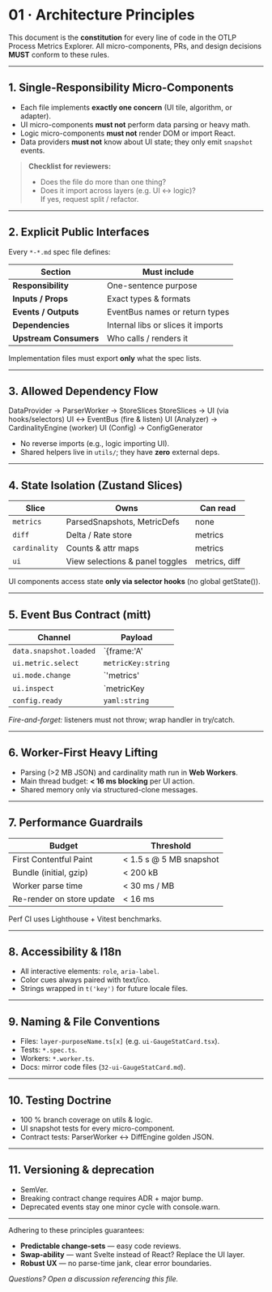 # 01 · Architecture Principles

This document is the **constitution** for every line of code in the OTLP Process Metrics Explorer.
All micro-components, PRs, and design decisions **MUST** conform to these rules.

---

## 1. Single-Responsibility Micro-Components

* Each file implements **exactly one concern** (UI tile, algorithm, or adapter).
* UI micro-components **must not** perform data parsing or heavy math.
* Logic micro-components **must not** render DOM or import React.
* Data providers **must not** know about UI state; they only emit `snapshot` events.

> **Checklist for reviewers:**  
> - Does the file do more than one thing?  
> - Does it import across layers (e.g. UI ↔ logic)?  
> If yes, request split / refactor.

---

## 2. Explicit Public Interfaces

Every `*-*.md` spec file defines:

| Section          | Must include                        |
|------------------|-------------------------------------|
| **Responsibility** | One-sentence purpose               |
| **Inputs / Props** | Exact types & formats              |
| **Events / Outputs** | EventBus names or return types   |
| **Dependencies** | Internal libs or slices it imports  |
| **Upstream Consumers** | Who calls / renders it         |

Implementation files must export **only** what the spec lists.

---

## 3. Allowed Dependency Flow

DataProvider → ParserWorker → StoreSlices
StoreSlices → UI (via hooks/selectors)
UI ↔ EventBus (fire & listen)
UI (Analyzer) → CardinalityEngine (worker)
UI (Config) → ConfigGenerator

* No reverse imports (e.g., logic importing UI).  
* Shared helpers live in `utils/`; they have **zero** external deps.

---

## 4. State Isolation (Zustand Slices)

| Slice       | Owns                                | Can read          |
|-------------|-------------------------------------|-------------------|
| `metrics`   | ParsedSnapshots, MetricDefs         | none              |
| `diff`      | Delta / Rate store                  | metrics           |
| `cardinality` | Counts & attr maps                | metrics           |
| `ui`        | View selections & panel toggles     | metrics, diff     |

UI components access state **only via selector hooks** (no global getState()).

---

## 5. Event Bus Contract (mitt)

| Channel                     | Payload                                   |
|-----------------------------|-------------------------------------------|
| `data.snapshot.loaded`      | `{frame:'A'|'B', snapshot}`               |
| `ui.metric.select`          | `metricKey:string`                        |
| `ui.mode.change`            | `'metrics'|'cardinality'`                 |
| `ui.inspect`                | `metricKey|string`                        |
| `config.ready`              | `yaml:string`                             |

*Fire-and-forget:* listeners must not throw; wrap handler in try/catch.

---

## 6. Worker-First Heavy Lifting

* Parsing (>2 MB JSON) and cardinality math run in **Web Workers**.
* Main thread budget: **< 16 ms blocking** per UI action.
* Shared memory only via structured-clone messages.

---

## 7. Performance Guardrails

| Budget                         | Threshold                 |
|--------------------------------|---------------------------|
| First Contentful Paint         | < 1.5 s @ 5 MB snapshot   |
| Bundle (initial, gzip)         | < 200 kB                  |
| Worker parse time              | < 30 ms / MB              |
| Re-render on store update      | < 16 ms                   |

Perf CI uses Lighthouse + Vitest benchmarks.

---

## 8. Accessibility & I18n

* All interactive elements: `role`, `aria-label`.  
* Color cues always paired with text/ico.  
* Strings wrapped in `t('key')` for future locale files.

---

## 9. Naming & File Conventions

* Files: `layer-purposeName.ts[x]` (e.g. `ui-GaugeStatCard.tsx`).  
* Tests: `*.spec.ts`.  
* Workers: `*.worker.ts`.  
* Docs: mirror code files (`32-ui-GaugeStatCard.md`).

---

## 10. Testing Doctrine

* 100 % branch coverage on utils & logic.  
* UI snapshot tests for every micro-component.  
* Contract tests: ParserWorker ↔ DiffEngine golden JSON.

---

## 11. Versioning & deprecation

* SemVer.  
* Breaking contract change requires ADR + major bump.  
* Deprecated events stay one minor cycle with console.warn.

---

Adhering to these principles guarantees:

* **Predictable change-sets** — easy code reviews.  
* **Swap-ability** — want Svelte instead of React? Replace the UI layer.  
* **Robust UX** — no parse-time jank, clear error boundaries.

_Questions? Open a discussion referencing this file._
